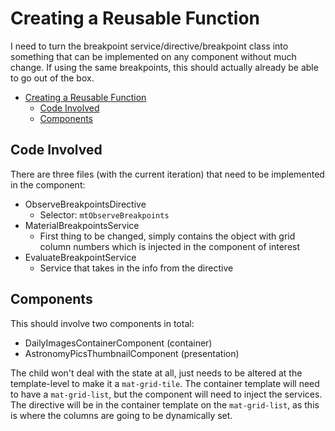 # Creating a Reusable Function

I need to turn the breakpoint service/directive/breakpoint class into something that can be implemented on any component without much change.
If using the same breakpoints, this should actually already be able to go out of the box.

- [Creating a Reusable Function](#creating-a-reusable-function)
  - [Code Involved](#code-involved)
  - [Components](#components)

## Code Involved

There are three files (with the current iteration) that need to be implemented in the component:

- ObserveBreakpointsDirective
  - Selector: `mtObserveBreakpoints`
- MaterialBreakpointsService
  - First thing to be changed, simply contains the object with grid column numbers which is injected in the component of interest
- EvaluateBreakpointService
  - Service that takes in the info from the directive

## Components

This should involve two components in total:

- DailyImagesContainerComponent (container)
- AstronomyPicsThumbnailComponent (presentation)  

The child won't deal with the state at all, just needs to be altered at the template-level to make it a `mat-grid-tile`.
The container template will need to have a `mat-grid-list`, but the component will need to inject the services.
The directive will be in the container template on the `mat-grid-list`, as this is where the columns are going to be dynamically set.
